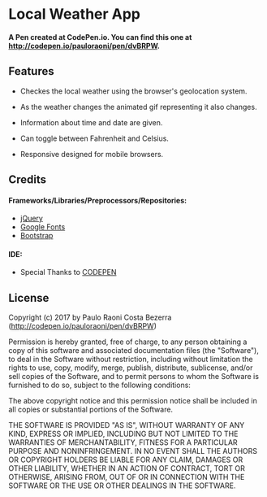 # Local Weather App

#### A Pen created at CodePen.io. You can find this one at http://codepen.io/pauloraoni/pen/dvBRPW.

## Features

- Checkes the local weather using the browser's geolocation system.

- As the weather changes the animated gif representing it also changes.

- Information about time and date are given.

- Can toggle between Fahrenheit and Celsius.

- Responsive designed for mobile browsers.

## Credits

#### Frameworks/Libraries/Preprocessors/Repositories:
- [jQuery](https://jquery.com/)
- [Google Fonts](https://fonts.google.com/)
- [Bootstrap](https://v4-alpha.getbootstrap.com/)

#### IDE:
- Special Thanks to [CODEPEN](https://codepen.io/)

## License

Copyright (c) 2017 by Paulo Raoni Costa Bezerra (http://codepen.io/pauloraoni/pen/dvBRPW)


Permission is hereby granted, free of charge, to any person obtaining a copy of this software and associated documentation files (the "Software"), to deal in the Software without restriction, including without limitation the rights to use, copy, modify, merge, publish, distribute, sublicense, and/or sell copies of the Software, and to permit persons to whom the Software is furnished to do so, subject to the following conditions:

The above copyright notice and this permission notice shall be included in all copies or substantial portions of the Software.

THE SOFTWARE IS PROVIDED "AS IS", WITHOUT WARRANTY OF ANY KIND, EXPRESS OR IMPLIED, INCLUDING BUT NOT LIMITED TO THE WARRANTIES OF MERCHANTABILITY, FITNESS FOR A PARTICULAR PURPOSE AND NONINFRINGEMENT. IN NO EVENT SHALL THE AUTHORS OR COPYRIGHT HOLDERS BE LIABLE FOR ANY CLAIM, DAMAGES OR OTHER LIABILITY, WHETHER IN AN ACTION OF CONTRACT, TORT OR OTHERWISE, ARISING FROM, OUT OF OR IN CONNECTION WITH THE SOFTWARE OR THE USE OR OTHER DEALINGS IN THE SOFTWARE.
